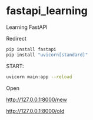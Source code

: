 # fastapi_learning
Learning FastAPI

Redirect

```bash
pip install fastapi
pip install "uvicorn[standard]"
```

START:
```bash
uvicorn main:app --reload
```
Open

http://127.0.0.1:8000/new

http://127.0.0.1:8000/old